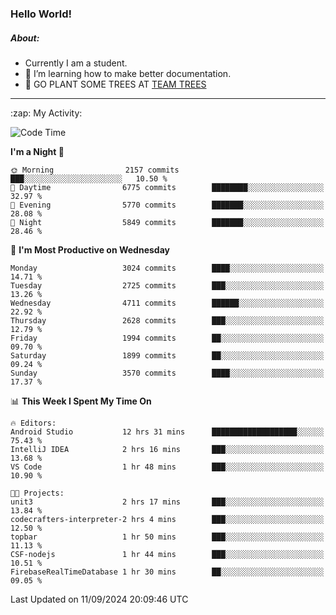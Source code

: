 ### Hello World!

##### About:
- Currently I am a student.
- 🌱 I’m learning how to make better documentation.
- 🌱 GO PLANT SOME TREES AT [TEAM TREES](https://teamtrees.org/)

---
  <summary>:zap: My Activity:</summary>
  
<!--START_SECTION:waka-->
![Code Time](http://img.shields.io/badge/Code%20Time-1%2C453%20hrs%2012%20mins-blue)

**I'm a Night 🦉** 

```text
🌞 Morning                2157 commits        ███░░░░░░░░░░░░░░░░░░░░░░   10.50 % 
🌆 Daytime                6775 commits        ████████░░░░░░░░░░░░░░░░░   32.97 % 
🌃 Evening                5770 commits        ███████░░░░░░░░░░░░░░░░░░   28.08 % 
🌙 Night                  5849 commits        ███████░░░░░░░░░░░░░░░░░░   28.46 % 
```
📅 **I'm Most Productive on Wednesday** 

```text
Monday                   3024 commits        ████░░░░░░░░░░░░░░░░░░░░░   14.71 % 
Tuesday                  2725 commits        ███░░░░░░░░░░░░░░░░░░░░░░   13.26 % 
Wednesday                4711 commits        ██████░░░░░░░░░░░░░░░░░░░   22.92 % 
Thursday                 2628 commits        ███░░░░░░░░░░░░░░░░░░░░░░   12.79 % 
Friday                   1994 commits        ██░░░░░░░░░░░░░░░░░░░░░░░   09.70 % 
Saturday                 1899 commits        ██░░░░░░░░░░░░░░░░░░░░░░░   09.24 % 
Sunday                   3570 commits        ████░░░░░░░░░░░░░░░░░░░░░   17.37 % 
```


📊 **This Week I Spent My Time On** 

```text
🔥 Editors: 
Android Studio           12 hrs 31 mins      ███████████████████░░░░░░   75.43 % 
IntelliJ IDEA            2 hrs 16 mins       ███░░░░░░░░░░░░░░░░░░░░░░   13.68 % 
VS Code                  1 hr 48 mins        ███░░░░░░░░░░░░░░░░░░░░░░   10.90 % 

🐱‍💻 Projects: 
unit3                    2 hrs 17 mins       ███░░░░░░░░░░░░░░░░░░░░░░   13.84 % 
codecrafters-interpreter-2 hrs 4 mins        ███░░░░░░░░░░░░░░░░░░░░░░   12.50 % 
topbar                   1 hr 50 mins        ███░░░░░░░░░░░░░░░░░░░░░░   11.13 % 
CSF-nodejs               1 hr 44 mins        ███░░░░░░░░░░░░░░░░░░░░░░   10.51 % 
FirebaseRealTimeDatabase 1 hr 30 mins        ██░░░░░░░░░░░░░░░░░░░░░░░   09.05 % 
```


 Last Updated on 11/09/2024 20:09:46 UTC
<!--END_SECTION:waka-->

